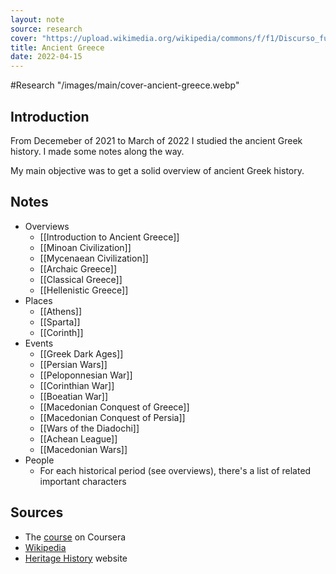 ```yaml
---
layout: note
source: research
cover: "https://upload.wikimedia.org/wikipedia/commons/f/f1/Discurso_funebre_pericles.PNG"
title: Ancient Greece
date: 2022-04-15
---
```


#Research
"/images/main/cover-ancient-greece.webp"
## Introduction

From Decemeber of 2021 to March of 2022 I studied the ancient Greek history. I made some notes along the way.

My main objective was to get a solid overview of ancient Greek history. 

## Notes
- Overviews
	- [[Introduction to Ancient Greece]]
	- [[Minoan Civilization]]
	- [[Mycenaean Civilization]]
	- [[Archaic Greece]]
	- [[Classical Greece]]
	- [[Hellenistic Greece]]
- Places
	- [[Athens]]
	- [[Sparta]]
	- [[Corinth]]
- Events
	- [[Greek Dark Ages]]
	- [[Persian Wars]]
	- [[Peloponnesian War]]
	- [[Corinthian War]]
	- [[Boeatian War]]
	- [[Macedonian Conquest of Greece]]
	- [[Macedonian Conquest of Persia]]
	- [[Wars of the Diadochi]]
	- [[Achean League]]
	- [[Macedonian Wars]]
- People
	- For each historical period (see overviews), there's a list of related important characters

## Sources
- The [course](https://www.coursera.org/learn/ancient-greeks/) on Coursera
- [Wikipedia](https://wikipedia.org)
- [Heritage History](https://www.heritage-history.com/index.php?c=resources&s=info&f=ancient_greece) website